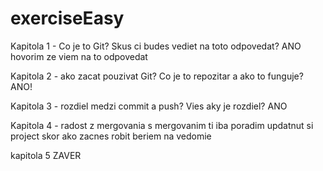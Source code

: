 # exerciseEasy

Kapitola 1 - Co je to Git?
Skus ci budes vediet na toto odpovedat?
ANO 
hovorim ze viem na to odpovedat 

Kapitola 2 - ako zacat pouzivat Git? 
Co je to repozitar a ako to funguje?
ANO!

Kapitola 3 - rozdiel medzi commit a push?
Vies aky je rozdiel?
ANO

Kapitola 4 - radost z mergovania
s mergovanim ti iba poradim updatnut si project skor ako zacnes robit 
beriem na vedomie 

kapitola 5 ZAVER
